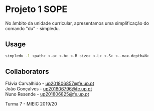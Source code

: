 # Projeto 1 SOPE

No âmbito da unidade curricular, apresentamos uma simplificação do comando "du" - simpledu.

## Usage

```bash
simpledu -l <path> <-a> <-b> <-B size> <-L> <-S> <--max-depth=N>
```

## Collaborators

Flávia Carvalhido - up201806857@fe.up.pt\
João Gonçalves - up201806796@fe.up.pt\
Nuno Resende - up201806825@fe.up.pt


Turma 7 - MIEIC 2019/20
